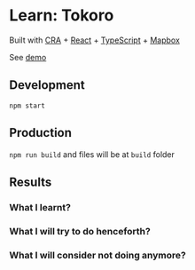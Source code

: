 # Learn: Tokoro

Built with [CRA](https://create-react-app.dev) + [React](https://reactjs.org) + [TypeScript](https://www.typescriptlang.org) + [Mapbox](https://www.mapbox.com)

See [demo](https://rafaelfsilva1-tokoro.vercel.app)

## Development

`npm start`

## Production

`npm run build` and files will be at `build` folder

## Results

### What I learnt?

### What I will try to do henceforth?

### What I will consider not doing anymore?
